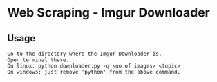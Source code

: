 # Web Scraping - Imgur Downloader

## Usage
    Go to the directory where the Imgur Downloader is.
    Open terminal there.
    On linux: python downloader.py -q <no of images> <topic>
    On windows: just remove 'python' from the above command.
    
